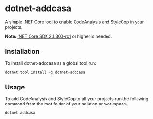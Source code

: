 # dotnet-addcasa

A simple .NET Core tool to enable CodeAnalysis and StyleCop in your projects.

**Note:** [.NET Core SDK 2.1.300-rc1](https://www.microsoft.com/net/download/dotnet-core/sdk-2.1.300-rc1) or higher is needed.

## Installation

To install dotnet-addcasa as a global tool run:

``` powershell
dotnet tool install -g dotnet-addcasa
```

## Usage

To add CodeAnalysis and StyleCop to all your projects run the following command from the root folder of your solution or workspace.

``` powershell
dotnet addcasa
```